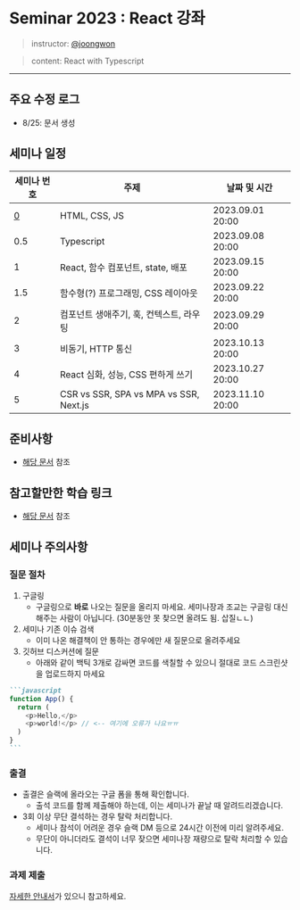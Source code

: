# Seminar 2023 : React 강좌

> instructor: [@joongwon](https://github.com/joongwon)

> content: React with Typescript

---

## 주요 수정 로그
* 8/25: 문서 생성

## 세미나 일정

| 세미나 번호                        | 주제                                                    | 날짜 및 시간                  |
|----------------------------|-------------------------------------------------------|--------------------------|
| [0](./0)     | HTML, CSS, JS                                         | 2023.09.01 20:00 |
| 0.5 | Typescript | 2023.09.08 20:00 |
| 1     | React, 함수 컴포넌트, state, 배포                                         | 2023.09.15 20:00 |
| 1.5     | 함수형(?) 프로그래밍, CSS 레이아웃                                         | 2023.09.22 20:00 |
| 2     | 컴포넌트 생애주기, 훅, 컨텍스트, 라우팅                                        | 2023.09.29 20:00 |
| 3 | 비동기, HTTP 통신 | 2023.10.13 20:00 |
| 4 | React 심화, 성능, CSS 편하게 쓰기 | 2023.10.27 20:00 |
| 5 | CSR vs SSR, SPA vs MPA vs SSR, Next.js | 2023.11.10 20:00 |

## 준비사항

* [해당 문서](./requirement.md) 참조

## 참고할만한 학습 링크

* [해당 문서](./study-links.md) 참조

## 세미나 주의사항

### 질문 절차

1. 구글링
    - 구글링으로 **바로** 나오는 질문을 올리지 마세요. 세미나장과 조교는 구글링 대신해주는 사람이 아닙니다. (30분동안 못 찾으면 올려도 됨. 삽질ㄴㄴ)
2. 세미나 기존 이슈 검색
    - 이미 나온 해결책이 안 통하는 경우에만 새 질문으로 올려주세요
3. 깃허브 디스커션에 질문
    - 아래와 같이 백틱 3개로 감싸면 코드를 색칠할 수 있으니 절대로 코드 스크린샷을 업로드하지 마세요
````markdown
```javascript
function App() {
  return (
    <p>Hello,</p>
    <p>world!</p> // <-- 여기에 오류가 나요ㅠㅠ
  )
}
```
````

### 출결

- 출결은 슬랙에 올라오는 구글 폼을 통해 확인합니다.
  - 출석 코드를 함께 제출해야 하는데, 이는 세미나가 끝날 때 알려드리겠습니다.
- 3회 이상 무단 결석하는 경우 탈락 처리합니다.
  - 세미나 참석이 어려운 경우 슬랙 DM 등으로 24시간 이전에 미리 알려주세요.
  - 무단이 아니더라도 결석이 너무 잦으면 세미나장 재량으로 탈락 처리할 수 있습니다.

### 과제 제출

[자세한 안내서](hw-guide.md)가 있으니 참고하세요.
